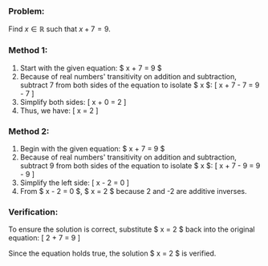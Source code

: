 ### Problem:
Find $x \in \mathbb{R}$ such that $x + 7 = 9$.

### Method 1:
1. Start with the given equation: $ x + 7 = 9 $
2. Because of real numbers' transitivity on addition and subtraction, subtract 7 from both sides of the equation to isolate $ x $: 
   \[ x + 7 - 7 = 9 - 7 \]
3. Simplify both sides: 
   \[ x + 0 = 2 \]
4. Thus, we have: 
   \[ x = 2 \]

### Method 2:
1. Begin with the given equation: $ x + 7 = 9 $
2. Because of real numbers' transitivity on addition and subtraction, subtract 9 from both sides of the equation to isolate $ x $: 
   \[ x + 7 - 9 = 9 - 9 \]
3. Simplify the left side: 
   \[ x - 2 = 0 \]
4. From $ x - 2 = 0 $, $ x = 2 $ because 2 and -2 are additive inverses. 

### Verification:
To ensure the solution is correct, substitute $ x = 2 $ back into the original equation: 
\[ 2 + 7 = 9 \]

Since the equation holds true, the solution $ x = 2 $ is verified.
